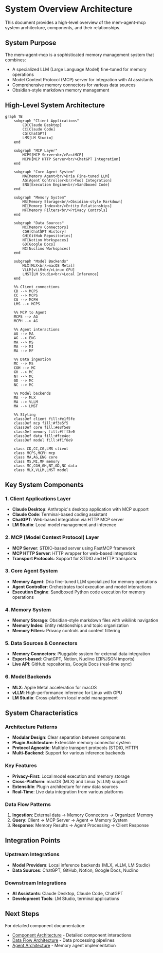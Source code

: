 # System Overview Architecture

This document provides a high-level overview of the mem-agent-mcp system architecture, components, and their relationships.

## System Purpose

The mem-agent-mcp is a sophisticated memory management system that combines:
- A specialized LLM (Large Language Model) fine-tuned for memory operations
- Model Context Protocol (MCP) server for integration with AI assistants
- Comprehensive memory connectors for various data sources
- Obsidian-style markdown memory management

## High-Level System Architecture

```mermaid
graph TB
    subgraph "Client Applications"
        CD[Claude Desktop]
        CC[Claude Code]
        CG[ChatGPT]
        LMS[LM Studio]
    end
    
    subgraph "MCP Layer"
        MCPS[MCP Server<br/>FastMCP]
        MCPH[MCP HTTP Server<br/>ChatGPT Integration]
    end
    
    subgraph "Core Agent System"
        MA[Memory Agent<br/>Dria Fine-tuned LLM]
        AG[Agent Controller<br/>Tool Integration]
        ENG[Execution Engine<br/>Sandboxed Code]
    end
    
    subgraph "Memory System"
        MS[Memory Storage<br/>Obsidian-style Markdown]
        MI[Memory Index<br/>Entity Relationships]
        MF[Memory Filters<br/>Privacy Controls]
    end
    
    subgraph "Data Sources"
        MC[Memory Connectors]
        CGH[ChatGPT History]
        GH[GitHub Repositories]
        NT[Notion Workspaces]
        GD[Google Docs]
        NC[Nuclino Workspaces]
    end
    
    subgraph "Model Backends"
        MLX[MLX<br/>macOS Metal]
        VLLM[vLLM<br/>Linux GPU]
        LMST[LM Studio<br/>Local Inference]
    end
    
    %% Client connections
    CD --> MCPS
    CC --> MCPS
    CG --> MCPH
    LMS --> MCPS
    
    %% MCP to Agent
    MCPS --> AG
    MCPH --> AG
    
    %% Agent interactions
    AG --> MA
    AG --> ENG
    MA --> MS
    MA --> MI
    MA --> MF
    
    %% Data ingestion
    MC --> MS
    CGH --> MC
    GH --> MC
    NT --> MC
    GD --> MC
    NC --> MC
    
    %% Model backends
    MA --> MLX
    MA --> VLLM
    MA --> LMST
    
    %% Styling
    classDef client fill:#e1f5fe
    classDef mcp fill:#f3e5f5
    classDef core fill:#e8f5e8
    classDef memory fill:#fff3e0
    classDef data fill:#fce4ec
    classDef model fill:#f1f8e9
    
    class CD,CC,CG,LMS client
    class MCPS,MCPH mcp
    class MA,AG,ENG core
    class MS,MI,MF memory
    class MC,CGH,GH,NT,GD,NC data
    class MLX,VLLM,LMST model
```

## Key System Components

### 1. Client Applications Layer
- **Claude Desktop**: Anthropic's desktop application with MCP support
- **Claude Code**: Terminal-based coding assistant
- **ChatGPT**: Web-based integration via HTTP MCP server
- **LM Studio**: Local model management and inference

### 2. MCP (Model Context Protocol) Layer
- **MCP Server**: STDIO-based server using FastMCP framework
- **MCP HTTP Server**: HTTP wrapper for web-based integrations
- **Transport Protocols**: Support for STDIO and HTTP transports

### 3. Core Agent System
- **Memory Agent**: Dria fine-tuned LLM specialized for memory operations
- **Agent Controller**: Orchestrates tool execution and model interactions
- **Execution Engine**: Sandboxed Python code execution for memory operations

### 4. Memory System
- **Memory Storage**: Obsidian-style markdown files with wikilink navigation
- **Memory Index**: Entity relationships and topic organization
- **Memory Filters**: Privacy controls and content filtering

### 5. Data Sources & Connectors
- **Memory Connectors**: Pluggable system for external data integration
- **Export-based**: ChatGPT, Notion, Nuclino (ZIP/JSON imports)
- **Live API**: GitHub repositories, Google Docs (real-time sync)

### 6. Model Backends
- **MLX**: Apple Metal acceleration for macOS
- **vLLM**: High-performance inference for Linux with GPU
- **LM Studio**: Cross-platform local model management

## System Characteristics

### Architecture Patterns
- **Modular Design**: Clear separation between components
- **Plugin Architecture**: Extensible memory connector system
- **Protocol Agnostic**: Multiple transport protocols (STDIO, HTTP)
- **Multi-Backend**: Support for various inference backends

### Key Features
- **Privacy-First**: Local model execution and memory storage
- **Cross-Platform**: macOS (MLX) and Linux (vLLM) support
- **Extensible**: Plugin architecture for new data sources
- **Real-Time**: Live data integration from various platforms

### Data Flow Patterns
1. **Ingestion**: External data → Memory Connectors → Organized Memory
2. **Query**: Client → MCP Server → Agent → Memory System
3. **Response**: Memory Results → Agent Processing → Client Response

## Integration Points

### Upstream Integrations
- **Model Providers**: Local inference backends (MLX, vLLM, LM Studio)
- **Data Sources**: ChatGPT, GitHub, Notion, Google Docs, Nuclino

### Downstream Integrations  
- **AI Assistants**: Claude Desktop, Claude Code, ChatGPT
- **Development Tools**: LM Studio, terminal applications

## Next Steps

For detailed component documentation:
- [Component Architecture](./component-architecture.md) - Detailed component interactions
- [Data Flow Architecture](./data-flow-architecture.md) - Data processing pipelines
- [Agent Architecture](./agent-architecture.md) - Memory agent implementation